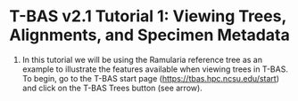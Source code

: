 # T-BAS v2.1 Tutorial 1: Viewing Trees, Alignments, and Specimen Metadata

1. In this tutorial we will be using the Ramularia reference tree as an example to illustrate the features available when viewing trees in T-BAS. To begin, go to the T-BAS start page (https://tbas.hpc.ncsu.edu/start) and click on the T-BAS Trees button (see arrow).